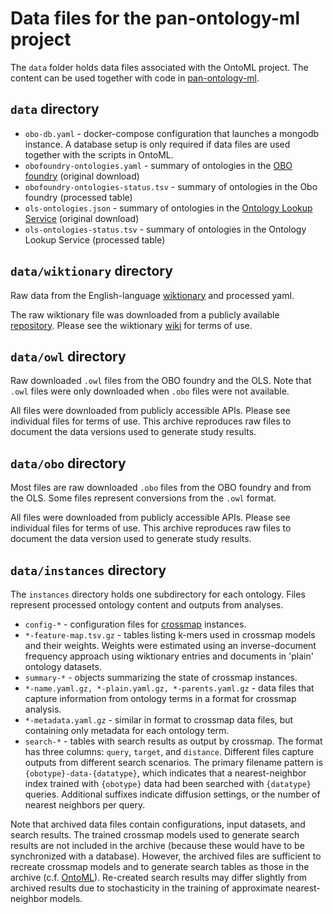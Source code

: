 # Data files for the pan-ontology-ml project

The `data` folder holds data files associated with the OntoML project. 
The content can be used together with code in 
[pan-ontology-ml](www.github.com/tkonopka/pan-ontology-ml).


## `data` directory

 - `obo-db.yaml` - docker-compose configuration that launches a mongodb 
 instance. A database setup is only required if data files are used together 
 with the scripts in OntoML.
 - `obofoundry-ontologies.yaml` - summary of ontologies in the 
 [OBO foundry](www.obofoundry.org) (original download)
 - `obofoundry-ontologies-status.tsv` - summary of ontologies in the Obo 
  foundry (processed table)
 - `ols-ontologies.json` - summary of ontologies in the 
 [Ontology Lookup Service](https://www.ebi.ac.uk/ols/index) (original download)
 - `ols-ontologies-status.tsv` - summary of ontologies in the Ontology Lookup 
 Service (processed table)
 

## `data/wiktionary` directory

Raw data from the English-language [wiktionary](www.wiktionary.org) and 
processed yaml.

The raw wiktionary file was downloaded from a publicly available 
[repository](https://dumps.wikimedia.org/). Please see the wiktionary 
[wiki](https://en.wiktionary.org/wiki/Help:FAQ#Downloading_Wiktionary) for 
terms of use.


## `data/owl` directory

Raw downloaded `.owl` files from the OBO foundry and the OLS. Note that `.owl` 
files were only downloaded when `.obo` files were not available.

All files were downloaded from publicly accessible APIs. Please see individual 
files for terms of use. This archive reproduces raw files to document the
data versions used to generate study results.


## `data/obo` directory

Most files are raw downloaded `.obo` files from the OBO foundry and from the 
OLS. Some files represent conversions from the `.owl` format.

All files were downloaded from publicly accessible APIs. Please see individual
files for terms of use. This archive reproduces raw files to document the data
version used to generate study results.


## `data/instances` directory

The `instances` directory holds one subdirectory for each ontology. Files 
represent processed ontology content and outputs from analyses.

 - `config-*` - configuration files for 
 [crossmap](www.github.com/tkonopka/crossmap) instances.
 - `*-feature-map.tsv.gz` - tables listing k-mers used in crossmap models
 and their weights. Weights were estimated using an inverse-document frequency
 approach using wiktionary entries and documents in 'plain' ontology datasets.
 - `summary-*` - objects summarizing the state of crossmap instances.
 - `*-name.yaml.gz, *-plain.yaml.gz, *-parents.yaml.gz` - data files that
 capture information from ontology terms in a format for crossmap analysis.
 - `*-metadata.yaml.gz` - similar in format to crossmap data files, but 
 containing only metadata for each ontology term.
 - `search-*` - tables with search results as output by crossmap. The format 
 has three columns: `query`, `target`, and `distance`. Different files capture 
 outputs from different search scenarios. The primary filename pattern is 
 `{obotype}-data-{datatype}`, which indicates that a nearest-neighbor index
 trained with `{obotype}` data had been searched with `{datatype}` queries. 
 Additional suffixes indicate diffusion settings, or the number of nearest 
 neighbors per query.
 
Note that archived data files contain configurations, input datasets, and search
results. The trained crossmap models used to generate search results are not 
included in the archive (because these would have to be synchronized with a 
database). However, the archived files are sufficient to recreate crossmap 
models and to generate search tables as those in the archive (c.f. 
[OntoML](www.github.com/tkonopka/OntoML)). Re-created search results may differ
slightly from archived results due to stochasticity in the training of 
approximate nearest-neighbor models.

